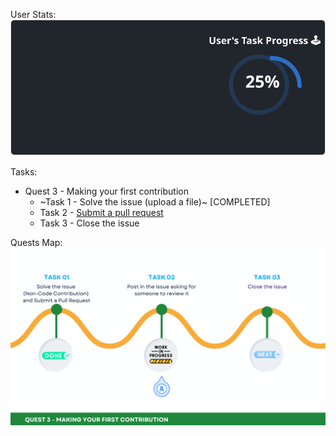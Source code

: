 
  User Stats:<br>
  ![User Draft Stats](/userCards/draft.svg?)

  Tasks:
  - Quest 3 - Making your first contribution
    - ~Task 1 - Solve the issue (upload a file)~ [COMPLETED]
    - Task 2 - [Submit a pull request](https://github.com/caiton1/OSS-Doorway/issues/82)
    - Task 3 - Close the issue

Quests Map:
![Quest Map](/map/Q3T2.png)